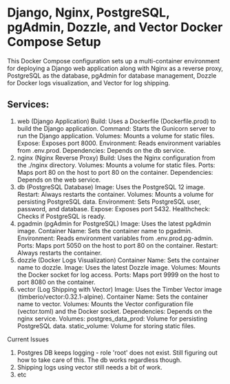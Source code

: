 # Django, Nginx, PostgreSQL, pgAdmin, Dozzle, and Vector Docker Compose Setup

This Docker Compose configuration sets up a multi-container environment for deploying a Django web application along with Nginx as a reverse proxy, PostgreSQL as the database, pgAdmin for database management, Dozzle for Docker logs visualization, and Vector for log shipping.

## Services:

1. web (Django Application)
   Build: Uses a Dockerfile (Dockerfile.prod) to build the Django application.
   Command: Starts the Gunicorn server to run the Django application.
   Volumes: Mounts a volume for static files.
   Expose: Exposes port 8000.
   Environment: Reads environment variables from .env.prod.
   Dependencies: Depends on the db service.
2. nginx (Nginx Reverse Proxy)
   Build: Uses the Nginx configuration from the ./nginx directory.
   Volumes: Mounts a volume for static files.
   Ports: Maps port 80 on the host to port 80 on the container.
   Dependencies: Depends on the web service.
3. db (PostgreSQL Database)
   Image: Uses the PostgreSQL 12 image.
   Restart: Always restarts the container.
   Volumes: Mounts a volume for persisting PostgreSQL data.
   Environment: Sets PostgreSQL user, password, and database.
   Expose: Exposes port 5432.
   Healthcheck: Checks if PostgreSQL is ready.
4. pgadmin (pgAdmin for PostgreSQL)
   Image: Uses the latest pgAdmin image.
   Container Name: Sets the container name to pgadmin.
   Environment: Reads environment variables from .env.prod.pg-admin.
   Ports: Maps port 5050 on the host to port 80 on the container.
   Restart: Always restarts the container.
5. dozzle (Docker Logs Visualization)
   Container Name: Sets the container name to dozzle.
   Image: Uses the latest Dozzle image.
   Volumes: Mounts the Docker socket for log access.
   Ports: Maps port 9999 on the host to port 8080 on the container.
6. vector (Log Shipping with Vector)
   Image: Uses the Timber Vector image (timberio/vector:0.32.1-alpine).
   Container Name: Sets the container name to vector.
   Volumes: Mounts the Vector configuration file (vector.toml) and the Docker socket.
   Dependencies: Depends on the nginx service.
   Volumes:
   postgres_data_prod: Volume for persisting PostgreSQL data.
   static_volume: Volume for storing static files.

Current Issues

1. Postgres DB keeps logging - role 'root' does not exist. Still figuring out how to take care of this. The db works regardless though.
2. Shipping logs using vector still needs a bit of work.
3. etc
